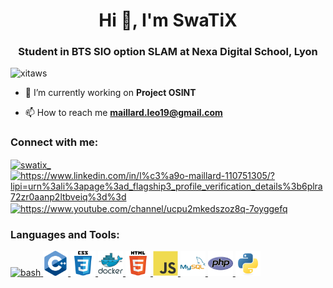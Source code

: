 <h1 align="center">Hi 👋, I'm SwaTiX</h1>
<h3 align="center">Student in BTS SIO option SLAM at Nexa Digital School, Lyon</h3>

<p align="left"> <img src="https://komarev.com/ghpvc/?username=xitaws&label=Profile%20views&color=0e75b6&style=flat" alt="xitaws" /> </p>

- 🔭 I’m currently working on **Project OSINT**

- 📫 How to reach me **maillard.leo19@gmail.com**

<h3 align="left">Connect with me:</h3>
<p align="left">
<a href="https://twitter.com/swatix_" target="blank"><img align="center" src="https://raw.githubusercontent.com/rahuldkjain/github-profile-readme-generator/master/src/images/icons/Social/twitter.svg" alt="swatix_" height="30" width="40" /></a>
<a href="https://linkedin.com/in/https://www.linkedin.com/in/l%c3%a9o-maillard-110751305/?lipi=urn%3ali%3apage%3ad_flagship3_profile_verification_details%3b6plra72zr0aanp2ltbveiq%3d%3d" target="blank"><img align="center" src="https://raw.githubusercontent.com/rahuldkjain/github-profile-readme-generator/master/src/images/icons/Social/linked-in-alt.svg" alt="https://www.linkedin.com/in/l%c3%a9o-maillard-110751305/?lipi=urn%3ali%3apage%3ad_flagship3_profile_verification_details%3b6plra72zr0aanp2ltbveiq%3d%3d" height="30" width="40" /></a>
<a href="https://www.youtube.com/c/https://www.youtube.com/channel/ucpu2mkedszoz8q-7oyggefq" target="blank"><img align="center" src="https://raw.githubusercontent.com/rahuldkjain/github-profile-readme-generator/master/src/images/icons/Social/youtube.svg" alt="https://www.youtube.com/channel/ucpu2mkedszoz8q-7oyggefq" height="30" width="40" /></a>
</p>

<h3 align="left">Languages and Tools:</h3>
<p align="left"> <a href="https://www.gnu.org/software/bash/" target="_blank" rel="noreferrer"> <img src="https://www.vectorlogo.zone/logos/gnu_bash/gnu_bash-icon.svg" alt="bash" width="40" height="40"/> </a> <a href="https://www.w3schools.com/cpp/" target="_blank" rel="noreferrer"> <img src="https://raw.githubusercontent.com/devicons/devicon/master/icons/cplusplus/cplusplus-original.svg" alt="cplusplus" width="40" height="40"/> </a> <a href="https://www.w3schools.com/css/" target="_blank" rel="noreferrer"> <img src="https://raw.githubusercontent.com/devicons/devicon/master/icons/css3/css3-original-wordmark.svg" alt="css3" width="40" height="40"/> </a> <a href="https://www.docker.com/" target="_blank" rel="noreferrer"> <img src="https://raw.githubusercontent.com/devicons/devicon/master/icons/docker/docker-original-wordmark.svg" alt="docker" width="40" height="40"/> </a> <a href="https://www.w3.org/html/" target="_blank" rel="noreferrer"> <img src="https://raw.githubusercontent.com/devicons/devicon/master/icons/html5/html5-original-wordmark.svg" alt="html5" width="40" height="40"/> </a> <a href="https://developer.mozilla.org/en-US/docs/Web/JavaScript" target="_blank" rel="noreferrer"> <img src="https://raw.githubusercontent.com/devicons/devicon/master/icons/javascript/javascript-original.svg" alt="javascript" width="40" height="40"/> </a> <a href="https://www.mysql.com/" target="_blank" rel="noreferrer"> <img src="https://raw.githubusercontent.com/devicons/devicon/master/icons/mysql/mysql-original-wordmark.svg" alt="mysql" width="40" height="40"/> </a> <a href="https://www.php.net" target="_blank" rel="noreferrer"> <img src="https://raw.githubusercontent.com/devicons/devicon/master/icons/php/php-original.svg" alt="php" width="40" height="40"/> </a> <a href="https://www.python.org" target="_blank" rel="noreferrer"> <img src="https://raw.githubusercontent.com/devicons/devicon/master/icons/python/python-original.svg" alt="python" width="40" height="40"/> </a> </p>

